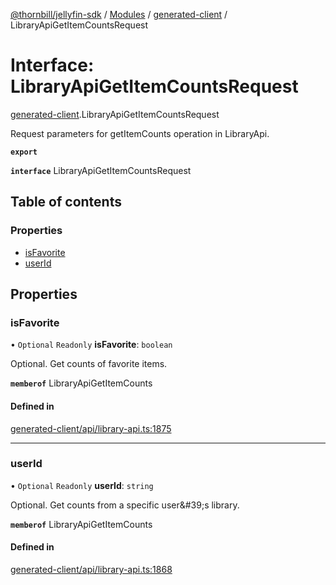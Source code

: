 [@thornbill/jellyfin-sdk](../README.md) / [Modules](../modules.md) / [generated-client](../modules/generated_client.md) / LibraryApiGetItemCountsRequest

# Interface: LibraryApiGetItemCountsRequest

[generated-client](../modules/generated_client.md).LibraryApiGetItemCountsRequest

Request parameters for getItemCounts operation in LibraryApi.

**`export`**

**`interface`** LibraryApiGetItemCountsRequest

## Table of contents

### Properties

- [isFavorite](generated_client.LibraryApiGetItemCountsRequest.md#isfavorite)
- [userId](generated_client.LibraryApiGetItemCountsRequest.md#userid)

## Properties

### isFavorite

• `Optional` `Readonly` **isFavorite**: `boolean`

Optional. Get counts of favorite items.

**`memberof`** LibraryApiGetItemCounts

#### Defined in

[generated-client/api/library-api.ts:1875](https://github.com/thornbill/jellyfin-sdk-typescript/blob/c65c42e/src/generated-client/api/library-api.ts#L1875)

___

### userId

• `Optional` `Readonly` **userId**: `string`

Optional. Get counts from a specific user\&#39;s library.

**`memberof`** LibraryApiGetItemCounts

#### Defined in

[generated-client/api/library-api.ts:1868](https://github.com/thornbill/jellyfin-sdk-typescript/blob/c65c42e/src/generated-client/api/library-api.ts#L1868)
